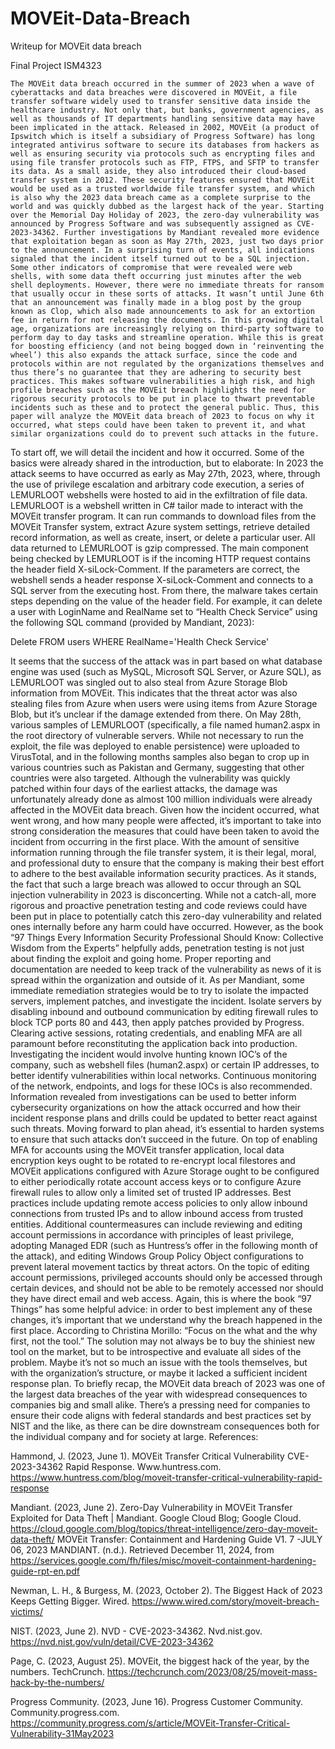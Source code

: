 # MOVEit-Data-Breach
Writeup for MOVEit data breach

Final Project ISM4323

	The MOVEit data breach occurred in the summer of 2023 when a wave of cyberattacks and data breaches were discovered in MOVEit, a file transfer software widely used to transfer sensitive data inside the healthcare industry. Not only that, but banks, government agencies, as well as thousands of IT departments handling sensitive data may have been implicated in the attack. Released in 2002, MOVEit (a product of Ipswitch which is itself a subsidiary of Progress Software) has long integrated antivirus software to secure its databases from hackers as well as ensuring security via protocols such as encrypting files and using file transfer protocols such as FTP, FTPS, and SFTP to transfer its data. As a small aside, they also introduced their cloud-based transfer system in 2012. These security features ensured that MOVEit would be used as a trusted worldwide file transfer system, and which is also why the 2023 data breach came as a complete surprise to the world and was quickly dubbed as the largest hack of the year. Starting over the Memorial Day Holiday of 2023, the zero-day vulnerability was announced by Progress Software and was subsequently assigned as CVE-2023-34362. Further investigations by Mandiant revealed more evidence that exploitation began as soon as May 27th, 2023, just two days prior to the announcement. In a surprising turn of events, all indications signaled that the incident itself turned out to be a SQL injection. Some other indicators of compromise that were revealed were web shells, with some data theft occurring just minutes after the web shell deployments. However, there were no immediate threats for ransom that usually occur in these sorts of attacks. It wasn’t until June 6th that an announcement was finally made in a blog post by the group known as Clop, which also made announcements to ask for an extortion fee in return for not releasing the documents. In this growing digital age, organizations are increasingly relying on third-party software to perform day to day tasks and streamline operation. While this is great for boosting efficiency (and not being bogged down in ‘reinventing the wheel’) this also expands the attack surface, since the code and protocols within are not regulated by the organizations themselves and thus there’s no guarantee that they are adhering to security best practices. This makes software vulnerabilities a high risk, and high profile breaches such as the MOVEit breach highlights the need for rigorous security protocols to be put in place to thwart preventable incidents such as these and to protect the general public. Thus, this paper will analyze the MOVEit data breach of 2023 to focus on why it occurred, what steps could have been taken to prevent it, and what similar organizations could do to prevent such attacks in the future. 
To start off, we will detail the incident and how it occurred. Some of the basics were already shared in the introduction, but to elaborate: In 2023 the attack seems to have occurred as early as May 27th, 2023, where, through the use of privilege escalation and arbitrary code execution, a series of LEMURLOOT webshells were hosted to aid in the exfiltration of file data. LEMURLOOT is a webshell written in C# tailor made to interact with the MOVEit transfer program. It can run commands to download files from the MOVEit Transfer system, extract Azure system settings, retrieve detailed record information, as well as create, insert, or delete a particular user. All data returned to LEMURLOOT is gzip compressed. The main component being checked by LEMURLOOT is if the incoming HTTP request contains the header field X-siLock-Comment. If the parameters are correct, the webshell sends a header response X-siLock-Comment and connects to a SQL server from the executing host. From there, the malware takes certain steps depending on the value of the header field. For example, it can delete a user with LoginName and RealName set to “Health Check Service” using the following SQL command (provided by Mandiant, 2023): 

Delete FROM users WHERE RealName='Health Check Service'

It seems that the success of the attack was in part based on what database engine was used (such as MySQL, Microsoft SQL Server, or Azure SQL), as LEMURLOOT was singled out to also steal from Azure Storage Blob information from MOVEit. This indicates that the threat actor was also stealing files from Azure when users were using items from Azure Storage Blob, but it’s unclear if the damage extended from there. On May 28th, various samples of LEMURLOOT (specifically, a file named human2.aspx in the root directory of vulnerable servers. While not necessary to run the exploit, the file was deployed to enable persistence) were uploaded to VirusTotal, and in the following months samples also began to crop up in various countries such as Pakistan and Germany, suggesting that other countries were also targeted. Although the vulnerability was quickly patched within four days of the earliest attacks, the damage was unfortunately already done as almost 100 million individuals were already affected in the MOVEit data breach.
Given how the incident occurred, what went wrong, and how many people were affected, it’s important to take into strong consideration the measures that could have been taken to avoid the incident from occurring in the first place. With the amount of sensitive information running through the file transfer system, it is their legal, moral, and professional duty to ensure that the company is making their best effort to adhere to the best available information security practices. As it stands, the fact that such a large breach was allowed to occur through an SQL injection vulnerability in 2023 is disconcerting. While not a catch-all, more rigorous and proactive penetration testing and code reviews could have been put in place to potentially catch this zero-day vulnerability and related ones internally before any harm could have occurred. However, as the book “97 Things Every Information Security Professional Should Know: Collective Wisdom from the Experts” helpfully adds, penetration testing is not just about finding the exploit and going home. Proper reporting and documentation are needed to keep track of the vulnerability as news of it is spread within the organization and outside of it. As per Mandiant, some immediate remediation strategies would be to try to isolate the impacted servers, implement patches, and investigate the incident. Isolate servers by disabling inbound and outbound communication by editing firewall rules to block TCP ports 80 and 443, then apply patches provided by Progress. Clearing active sessions, rotating credentials, and enabling MFA are all paramount before reconstituting the application back into production. Investigating the incident would involve hunting known IOC’s of the company, such as webshell files (human2.aspx) or certain IP addresses, to better identify vulnerabilities within local networks. Continuous monitoring of the network, endpoints, and logs for these IOCs is also recommended. Information revealed from investigations can be used to better inform cybersecurity organizations on how the attack occurred and how their incident response plans and drills could be updated to better react against such threats. Moving forward to plan ahead, it’s essential to harden systems to ensure that such attacks don’t succeed in the future. On top of enabling MFA for accounts using the MOVEit transfer application, local data encryption keys ought to be rotated to re-encrypt local filestores and MOVEit applications configured with Azure Storage ought to be configured to either periodically rotate account access keys or to configure Azure firewall rules to allow only a limited set of trusted IP addresses. Best practices include updating remote access policies to only allow inbound connections from trusted IPs and to allow inbound access from trusted entities. Additional countermeasures can include reviewing and editing account permissions in accordance with principles of least privilege, adopting Managed EDR (such as Huntress’s offer in the following month of the attack), and editing Windows Group Policy Object configurations to prevent lateral movement tactics by threat actors. On the topic of editing account permissions, privileged accounts should only be accessed through certain devices, and should not be able to be remotely accessed nor should they have direct email and web access. Again, this is where the book “97 Things” has some helpful advice: in order to best implement any of these changes, it’s important that we understand why the breach happened in the first place. According to Christina Morillo: “Focus on the what and the why first, not the tool.” The solution may not always be to buy the shiniest new tool on the market, but to be introspective and evaluate all sides of the problem. Maybe it’s not so much an issue with the tools themselves, but with the organization’s structure, or maybe it lacked a sufficient incident response plan. 
To briefly recap, the MOVEit data breach of 2023 was one of the largest data breaches of the year with widespread consequences to companies big and small alike. There’s a pressing need for companies to ensure their code aligns with federal standards and best practices set by NIST and the like, as there can be dire downstream consequences both for the individual company and for society at large. 
References:

Hammond, J. (2023, June 1). MOVEit Transfer Critical Vulnerability CVE-2023-34362 Rapid Response. Www.huntress.com. https://www.huntress.com/blog/moveit-transfer-critical-vulnerability-rapid-response

Mandiant. (2023, June 2). Zero-Day Vulnerability in MOVEit Transfer Exploited for Data Theft | Mandiant. Google Cloud Blog; Google Cloud. https://cloud.google.com/blog/topics/threat-intelligence/zero-day-moveit-data-theft/
‌
MOVEit Transfer: Containment and Hardening Guide V1. 7 -JULY 06, 2023 MANDIANT. (n.d.). Retrieved December 11, 2024, from https://services.google.com/fh/files/misc/moveit-containment-hardening-guide-rpt-en.pdf

Newman, L. H., & Burgess, M. (2023, October 2). The Biggest Hack of 2023 Keeps Getting Bigger. Wired. https://www.wired.com/story/moveit-breach-victims/

NIST. (2023, June 2). NVD - CVE-2023-34362. Nvd.nist.gov. https://nvd.nist.gov/vuln/detail/CVE-2023-34362

Page, C. (2023, August 25). MOVEit, the biggest hack of the year, by the numbers. TechCrunch. https://techcrunch.com/2023/08/25/moveit-mass-hack-by-the-numbers/

Progress Community. (2023, June 16). Progress Customer Community. Community.progress.com. https://community.progress.com/s/article/MOVEit-Transfer-Critical-Vulnerability-31May2023


